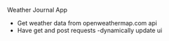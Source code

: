 Weather Journal App
- Get weather data from openweathermap.com api
- Have get and post requests
-dynamically update ui
